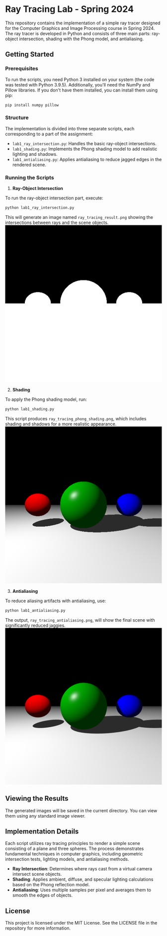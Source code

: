 
# Ray Tracing Lab - Spring 2024

This repository contains the implementation of a simple ray tracer designed for the Computer Graphics and Image Processing course in Spring 2024. The ray tracer is developed in Python and consists of three main parts: ray-object intersection, shading with the Phong model, and antialiasing.

## Getting Started

### Prerequisites

To run the scripts, you need Python 3 installed on your system (the code was tested with Python 3.9.5). Additionally, you'll need the NumPy and Pillow libraries. If you don't have them installed, you can install them using pip:

```bash
pip install numpy pillow
```

### Structure

The implementation is divided into three separate scripts, each corresponding to a part of the assignment:

- `lab1_ray_intersection.py`: Handles the basic ray-object intersections.
- `lab1_shading.py`: Implements the Phong shading model to add realistic lighting and shadows.
- `lab1_antialiasing.py`: Applies antialiasing to reduce jagged edges in the rendered scene.

### Running the Scripts

1. **Ray-Object Intersection**

To run the ray-object intersection part, execute:

```bash
python lab1_ray_intersection.py
```

This will generate an image named `ray_tracing_result.png` showing the intersections between rays and the scene objects.
![ray_tracing_result.png](https://github.com/sonwr/sonwr.github.io/blob/main/2024_cg/ray_tracing_result.png?raw=true)

2. **Shading**

To apply the Phong shading model, run:

```bash
python lab1_shading.py
```

This script produces `ray_tracing_phong_shading.png`, which includes shading and shadows for a more realistic appearance.
![ray_tracing_phong_shading.png](https://github.com/sonwr/sonwr.github.io/blob/main/2024_cg/ray_tracing_phong_shading.png?raw=true)

3. **Antialiasing**

To reduce aliasing artifacts with antialiasing, use:

```bash
python lab1_antialiasing.py
```

The output, `ray_tracing_antialiasing.png`, will show the final scene with significantly reduced jaggies.
![ray_tracing_antialiasing.png](https://github.com/sonwr/sonwr.github.io/blob/main/2024_cg/ray_tracing_antialiasing.png?raw=true)

## Viewing the Results

The generated images will be saved in the current directory. You can view them using any standard image viewer.

## Implementation Details

Each script utilizes ray tracing principles to render a simple scene consisting of a plane and three spheres. The process demonstrates fundamental techniques in computer graphics, including geometric intersection tests, lighting models, and antialiasing methods.

- **Ray Intersection**: Determines where rays cast from a virtual camera intersect scene objects.
- **Shading**: Applies ambient, diffuse, and specular lighting calculations based on the Phong reflection model.
- **Antialiasing**: Uses multiple samples per pixel and averages them to smooth the edges of objects.

## License

This project is licensed under the MIT License. See the LICENSE file in the repository for more information.
